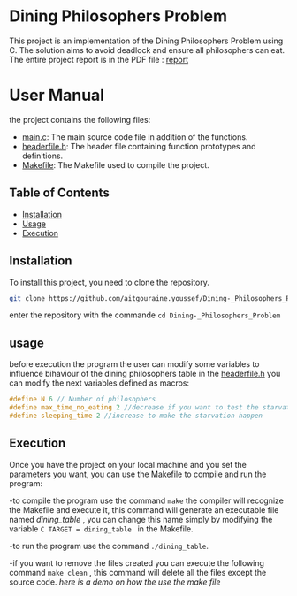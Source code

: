 # Dining Philosophers Problem

This project is an implementation of the Dining Philosophers Problem using C. The solution aims to avoid deadlock and ensure all philosophers can eat.
The entire project report is in the PDF file : [report](Rapport_du_Projet_du_Diner_Des_Philosophes.pdf)

# User Manual 
the project contains the following files:
- [main.c](main.c): The main source code file in addition of the functions.
- [headerfile.h](headerfile.h): The header file containing function prototypes and definitions.
- [Makefile](Makefile): The Makefile used to compile the project.

## Table of Contents

- [Installation](#installation)
- [Usage](#usage)
- [Execution](#Execution)

## Installation

To install this project, you need to clone the repository.

```bash
git clone https://github.com/aitgouraine.youssef/Dining-_Philosophers_Problem.git
```

enter the repository with the commande  ```cd Dining-_Philosophers_Problem```

## usage
before execution the program the user can modify some variables to influence bihaviour of the dining philosophers table
in the [headerfile.h](headerfile.h) you can modify the next variables defined as macros:
```C
#define N 6 // Number of philosophers
#define max_time_no_eating 2 //decrease if you want to test the starvation
#define sleeping_time 2 //increase to make the starvation happen
```

## Execution
Once you have the project on your local machine and you set the parameters you want, you can use the [Makefile](Makefile) to compile and run the program:

-to compile the program use the command ```make``` the compiler will recognize the Makefile and execute it, this command will generate an executable file named 
*dining_table* , you can change this name simply by modifying the variable ```C TARGET = dining_table ``` in the Makefile.

-to run the program use the command ```./dining_table```.

-if you want to remove the files created you can execute the following command ```make clean``` , this command will delete all the files except the source code.
*here is a demo on how the use the make file*
